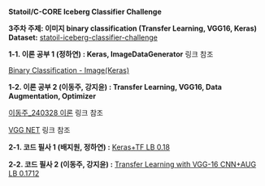**Statoil/C-CORE Iceberg Classifier Challenge**

**3주차 주제: 이미지 binary classification (Transfer Learning, VGG16, Keras)
Dataset:**  [statoil-iceberg-classifier-challenge](https://www.kaggle.com/competitions/statoil-iceberg-classifier-challenge)

**1-1. 이론 공부 1 (정하연) : Keras, ImageDataGenerator** 링크 참조

[Binary Classification - Image(Keras)](https://www.notion.so/Binary-Classification-Image-Keras-54989fc65bd14d1f8d0759db9ec37bb4?pvs=21)

**1-2. 이론 공부 2 (이동주, 강지윤) : Transfer Learning, VGG16, Data Augmentation, Optimizer**

[이동주_240328 이론](https://www.notion.so/240328-5aeefcb01ab647958dca89e5b2fc8242?pvs=21) 링크 참조

[VGG NET](https://www.notion.so/VGG-NET-1741cd4ba50346c490e2a8a0d0d24520?pvs=21) 링크 참조

**2-1. 코드 필사 1 (배지원, 정하연) :** [Keras+TF LB 0.18](https://www.kaggle.com/code/wvadim/keras-tf-lb-0-18)

**2-2. 코드 필사 2 (이동주, 강지윤) :** [Transfer Learning with VGG-16 CNN+AUG LB 0.1712](https://www.kaggle.com/code/devm2024/transfer-learning-with-vgg-16-cnn-aug-lb-0-1712)
